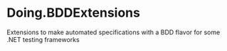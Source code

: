 # Doing.BDDExtensions
Extensions to make automated specifications with a BDD flavor for some .NET testing frameworks
